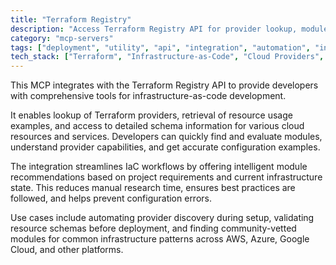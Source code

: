 ```yaml
---
title: "Terraform Registry"
description: "Access Terraform Registry API for provider lookup, module recommendations, and schema details to enhance infrastructure-as-code development."
category: "mcp-servers"
tags: ["deployment", "utility", "api", "integration", "automation", "infrastructure-as-code", "module-recommendations", "cloud-resources"]
tech_stack: ["Terraform", "Infrastructure-as-Code", "Cloud Providers", "Terraform Registry", "HCL", "AWS", "Azure", "Google Cloud"]
---
```


This MCP integrates with the Terraform Registry API to provide developers with comprehensive tools for infrastructure-as-code development. 

It enables lookup of Terraform providers, retrieval of resource usage examples, and access to detailed schema information for various cloud resources and services. Developers can quickly find and evaluate modules, understand provider capabilities, and get accurate configuration examples.

The integration streamlines IaC workflows by offering intelligent module recommendations based on project requirements and current infrastructure state. This reduces manual research time, ensures best practices are followed, and helps prevent configuration errors. 

Use cases include automating provider discovery during setup, validating resource schemas before deployment, and finding community-vetted modules for common infrastructure patterns across AWS, Azure, Google Cloud, and other platforms.